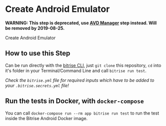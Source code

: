 
# Create Android Emulator

__WARNING:
This step is deprecated, use [AVD Manager](https://github.com/bitrise-steplib/steps-avd-manager) step instead.
Will be removed by 2019-08-25.__

Create Android Emulator

## How to use this Step

Can be run directly with the [bitrise CLI](https://github.com/bitrise-io/bitrise),
just `git clone` this repository, `cd` into it's folder in your Terminal/Command Line
and call `bitrise run test`.

*Check the `bitrise.yml` file for required inputs which have to be
added to your `.bitrise.secrets.yml` file!*

## Run the tests in Docker, with `docker-compose`

You can call `docker-compose run --rm app bitrise run test` to run the test
inside the Bitrise Android Docker image.
